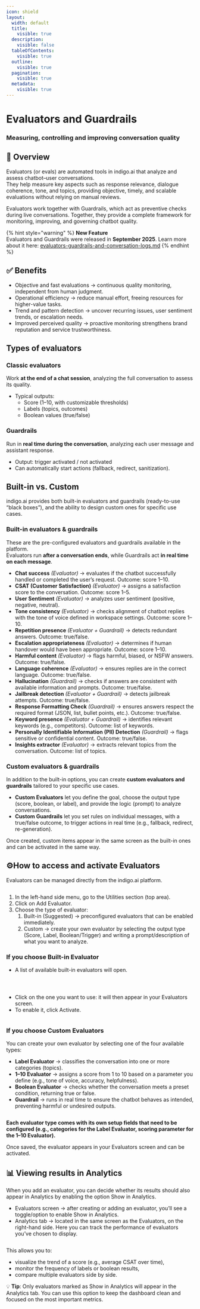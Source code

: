```yaml
---
icon: shield
layout:
  width: default
  title:
    visible: true
  description:
    visible: false
  tableOfContents:
    visible: true
  outline:
    visible: true
  pagination:
    visible: true
  metadata:
    visible: true
---
```


# Evaluators and Guardrails

### Measuring, controlling and improving conversation quality

## 📌 Overview

Evaluators (or evals) are automated tools in indigo.ai that analyze and assess chatbot–user conversations.\
They help measure key aspects such as response relevance, dialogue coherence, tone, and topics, providing objective, timely, and scalable evaluations without relying on manual reviews.

Evaluators work together with Guardrails, which act as preventive checks during live conversations. Together, they provide a complete framework for monitoring, improving, and governing chatbot quality.

{% hint style="warning" %}
**New Feature**\
Evaluators and Guardrails were released in **September 2025**. Learn more about it here: [evaluators-guardrails-and-conversation-logs.md](../../../product-updates/latest-product-releases/evaluators-guardrails-and-conversation-logs.md "mention")
{% endhint %}

## ✅ Benefits

* Objective and fast evaluations → continuous quality monitoring, independent from human judgment.
* Operational efficiency → reduce manual effort, freeing resources for higher-value tasks.
* Trend and pattern detection → uncover recurring issues, user sentiment trends, or escalation needs.
* Improved perceived quality → proactive monitoring strengthens brand reputation and service trustworthiness.

## Types of evaluators

### Classic evaluators

Work **at the end of a chat session**, analyzing the full conversation to assess its quality.

* Typical outputs:
  * Score (1–10, with customizable thresholds)
  * Labels (topics, outcomes)
  * Boolean values (true/false)

### Guardrails

Run in **real time during the conversation**, analyzing each user message and assistant response.

* Output: trigger activated / not activated
* Can automatically start actions (fallback, redirect, sanitization).

## Built-in vs. Custom

indigo.ai provides both built-in evaluators and guardrails (ready-to-use “black boxes”), and the ability to design custom ones for specific use cases.

### Built-in evaluators & guardrails

These are the pre-configured evaluators and guardrails available in the platform.\
Evaluators run **after a conversation ends**, while Guardrails act **in real time on each message**.

* **Chat success** _(Evaluator)_ → evaluates if the chatbot successfully handled or completed the user’s request. Outcome: score 1–10.
* **CSAT (Customer Satisfaction)** _(Evaluator)_ → assigns a satisfaction score to the conversation. Outcome: score 1–5.
* **User Sentiment** _(Evaluator)_ → analyzes user sentiment (positive, negative, neutral).
* **Tone consistency** _(Evaluator)_ → checks alignment of chatbot replies with the tone of voice defined in workspace settings. Outcome: score 1–10.
* **Repetition presence** _(Evaluator + Guardrail)_ → detects redundant answers. Outcome: true/false.
* **Escalation appropriateness** _(Evaluator)_ → determines if human handover would have been appropriate. Outcome: score 1–10.
* **Harmful content** _(Evaluator)_ → flags harmful, biased, or NSFW answers. Outcome: true/false.
* **Language coherence** _(Evaluator)_ → ensures replies are in the correct language. Outcome: true/false.
* **Hallucination** _(Guardrail)_ → checks if answers are consistent with available information and prompts. Outcome: true/false.
* **Jailbreak detection** _(Evaluator + Guardrail)_ → detects jailbreak attempts. Outcome: true/false.
* **Response Formatting Check** _(Guardrail)_ → ensures answers respect the required format (JSON, list, bullet points, etc.). Outcome: true/false.
* **Keyword presence** _(Evaluator + Guardrail)_ → identifies relevant keywords (e.g., competitors). Outcome: list of keywords.
* **Personally Identifiable Information (PII) Detection** _(Guardrail)_ → flags sensitive or confidential content. Outcome: true/false.
* **Insights extractor** _(Evaluator)_ → extracts relevant topics from the conversation. Outcome: list of topics.

### Custom evaluators &  guardrails

In addition to the built-in options, you can create **custom evaluators and guardrails** tailored to your specific use cases.

* **Custom Evaluators** let you define the goal, choose the output type (score, boolean, or label), and provide the logic (prompt) to analyze conversations.
* **Custom Guardrails** let you set rules on individual messages, with a true/false outcome, to trigger actions in real time (e.g., fallback, redirect, re-generation).

Once created, custom items appear in the same screen as the built-in ones and can be activated in the same way.

## ⚙️How to access and activate Evaluators

Evaluators can be managed directly from the indigo.ai platform.

<figure><img src="../../../.gitbook/assets/add evaluator step 1.png" alt=""><figcaption></figcaption></figure>

1. In the left-hand side menu, go to the Utilities section (top area).
2. Click on Add Evaluator.
3. Choose the type of evaluator:
   1. Built-in (Suggested) → preconfigured evaluators that can be enabled immediately.
   2. Custom → create your own evaluator by selecting the output type (Score, Label, Boolean/Trigger) and writing a prompt/description of what you want to analyze.

### If you choose Built-in Evaluator

* A list of available built-in evaluators will open.

<figure><img src="../../../.gitbook/assets/add evaluator suggested1.png" alt=""><figcaption></figcaption></figure>

<figure><img src="../../../.gitbook/assets/add evaluator suggested2.png" alt=""><figcaption></figcaption></figure>

<figure><img src="../../../.gitbook/assets/add evaluator suggested3.png" alt=""><figcaption></figcaption></figure>

* Click on the one you want to use: it will then appear in your Evaluators screen.
* To enable it, click Activate.

<figure><img src="../../../.gitbook/assets/attiva evaluator.png" alt=""><figcaption></figcaption></figure>

### If you choose Custom Evaluators

You can create your own evaluator by selecting one of the four available types:

* **Label Evaluator** → classifies the conversation into one or more categories (topics).
* **1–10 Evaluator** → assigns a score from 1 to 10 based on a parameter you define (e.g., tone of voice, accuracy, helpfulness).
* **Boolean Evaluator** → checks whether the conversation meets a preset condition, returning true or false.
* **Guardrail** → runs in real time to ensure the chatbot behaves as intended, preventing harmful or undesired outputs.

<figure><img src="../../../.gitbook/assets/add evaluator custom.png" alt=""><figcaption></figcaption></figure>

**Each evaluator type comes with its own setup fields that need to be configured (e.g., categories for the Label Evaluator, scoring parameter for the 1–10 Evaluator).**&#x20;

Once saved, the evaluator appears in your Evaluators screen and can be activated.

## 📊 Viewing results in Analytics

When you add an evaluator, you can decide whether its results should also appear in Analytics by enabling the option Show in Analytics.

* Evaluators screen → after creating or adding an evaluator, you’ll see a toggle/option to enable Show in Analytics.
* Analytics tab → located in the same screen as the Evaluators, on the right-hand side. Here you can track the performance of evaluators you’ve chosen to display.

<figure><img src="../../../.gitbook/assets/view analytics.png" alt=""><figcaption></figcaption></figure>

This allows you to:

* visualize the trend of a score (e.g., average CSAT over time),
* monitor the frequency of labels or boolean results,
* compare multiple evaluators side by side.

💡 **Tip**: Only evaluators marked as Show in Analytics will appear in the Analytics tab. You can use this option to keep the dashboard clean and focused on the most important metrics.
